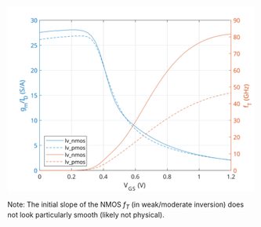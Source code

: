 <p align="center">
   <img src="../img/gm_ID-VGS.svg" width="600" />
</p>

Note: The initial slope of the NMOS $f_T$ (in weak/moderate inversion) does not look particularly smooth (likely not physical).